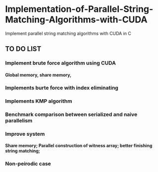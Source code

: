 # Implementation-of-Parallel-String-Matching-Algorithms-with-CUDA
Implement parallel string matching algorithms with CUDA in C

## TO DO LIST
### Implement brute force algorithm using CUDA
#### Global memory, share memory, 

### Implements burte force with index eliminating

### Implements KMP algorithm

### Benchmark comparison between serialized and naive parallelism

### Improve system
#### Share memory; Parallel construction of witness array; better finishing string matching; 

### Non-peirodic case




